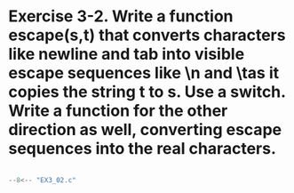 # Exercise 3-2. Write a function escape(s,t) that converts characters like newline and tab into visible escape sequences like \n and \tas it copies the string t to s. Use a switch. Write a function for the other direction as well, converting escape sequences into the real characters.

``` c

--8<-- "EX3_02.c"

```
